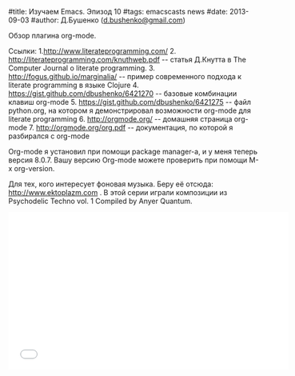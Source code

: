 #title: Изучаем Emacs. Эпизод 10
#tags: emacscasts news
#date: 2013-09-03
#author: Д.Бушенко (d.bushenko@gmail.com)

Обзор плагина org-mode.

Ссылки:
1.http://www.literateprogramming.com/
2. http://literateprogramming.com/knuthweb.pdf -- статья Д.Кнутта в The  Computer Journal о literate programming.
3. http://fogus.github.io/marginalia/ -- пример современного подхода к literate programming в языке Clojure
4. https://gist.github.com/dbushenko/6421270 -- базовые комбинации клавиш org-mode
5. https://gist.github.com/dbushenko/6421275 -- файл python.org, на котором я демонстрировал возможности org-mode для literate programming
6. http://orgmode.org/ -- домашняя страница org-mode
7. http://orgmode.org/org.pdf -- документация, по которой я разбирался с org-mode

Org-mode я установил при помощи package manager-a, и у меня теперь версия 8.0.7. Вашу версию Org-mode можете проверить при помощи M-x org-version.

Для тех, кого интересует фоновая музыка. Беру её отсюда: http://www.ektoplazm.com . В этой серии играли композиции из Psychodelic Techno vol. 1 Compiled by Anyer Quantum.

<iframe width="560" height="315" src="//www.youtube.com/embed/lpPS6JPUUME" frameborder="0" allowfullscreen></iframe>
